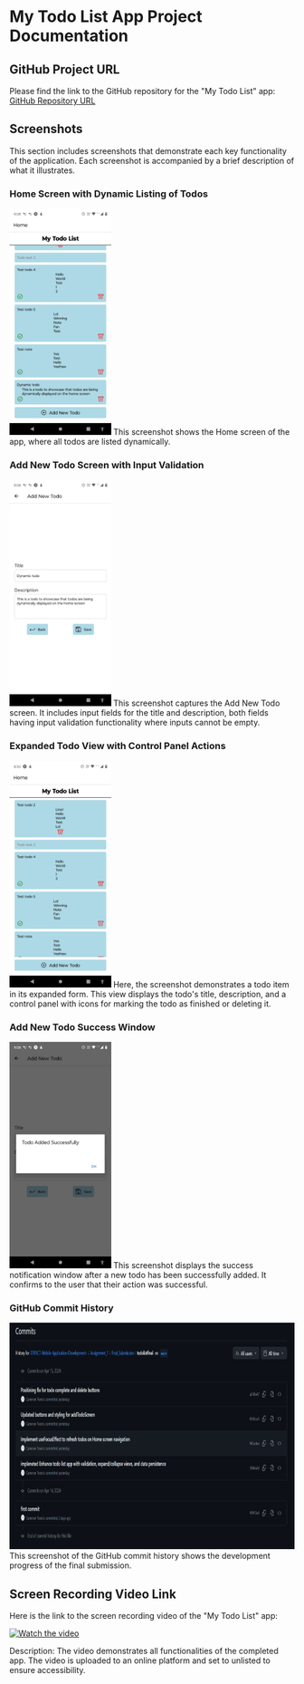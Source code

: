 # My Todo List App Project Documentation

## GitHub Project URL
Please find the link to the GitHub repository for the "My Todo List" app:
[GitHub Repository URL](#)

## Screenshots
This section includes screenshots that demonstrate each key functionality of the application. Each screenshot is accompanied by a brief description of what it illustrates.

### Home Screen with Dynamic Listing of Todos
<img src="https://github.com/CameronFrancis/3701ICT-Mobile-Application-Development-/blob/main/images/todolistfinal%20-%20homescreen%20dynamic%20todo.jfif" height="400px" alt="Dynamic List of Todos">
This screenshot shows the Home screen of the app, where all todos are listed dynamically.

### Add New Todo Screen with Input Validation
<img src="https://github.com/CameronFrancis/3701ICT-Mobile-Application-Development-/blob/main/images/todolistfinal%20-%20add%20new%20todo.jfif" height="400px" alt="Add New Todo">
This screenshot captures the Add New Todo screen. It includes input fields for the title and description, both fields having input validation functionality where inputs cannot be empty.

### Expanded Todo View with Control Panel Actions
<img src="https://github.com/CameronFrancis/3701ICT-Mobile-Application-Development-/blob/main/images/todolistfinal%20-%20homescreen%20expanding%20todo.jfif" height="400px" alt="Expanded Todo View">
Here, the screenshot demonstrates a todo item in its expanded form. This view displays the todo's title, description, and a control panel with icons for marking the todo as finished or deleting it.

### Add New Todo Success Window
<img src="https://github.com/CameronFrancis/3701ICT-Mobile-Application-Development-/blob/main/images/todolistfinal%20-%20add%20new%20todo%20success%20window.jfif" height="400px" alt="Success Window">
This screenshot displays the success notification window after a new todo has been successfully added. It confirms to the user that their action was successful.

### GitHub Commit History
<img src="https://github.com/CameronFrancis/3701ICT-Mobile-Application-Development-/blob/main/images/todolistfinal%20-%20commit%20history.png" height="400px" alt="Final Submission Git Commit History">
This screenshot of the GitHub commit history shows the development progress of the final submission.

## Screen Recording Video Link

Here is the link to the screen recording video of the "My Todo List" app:

[![Watch the video](https://img.youtube.com/vi/eIXqv38Hx9M/maxresdefault.jpg)](https://www.youtube.com/watch?v=eIXqv38Hx9M)

Description: The video demonstrates all functionalities of the completed app. The video is uploaded to an online platform and set to unlisted to ensure accessibility.
